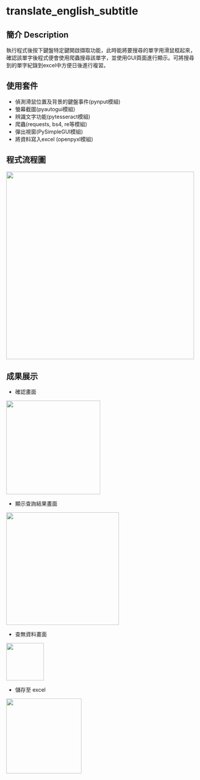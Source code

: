# translate_english_subtitle

## 簡介 Description
執行程式後按下鍵盤特定鍵開啟擷取功能，此時能將要搜尋的單字用滑鼠框起來，確認該單字後程式便會使用爬蟲搜尋該單字，並使用GUI頁面進行顯示。可將搜尋到的單字紀錄到excel中方便日後進行複習。

## 使用套件
- 偵測滑鼠位置及背景的鍵盤事件(pynput模組)
- 螢幕截圖(pyautogui模組)
- 辨識文字功能(pytesseract模組)
- 爬蟲(requests, bs4, re等模組)
- 彈出視窗(PySimpleGUI模組)
- 將資料寫入excel (openpyxl模組)

## 程式流程圖
<img src="https://user-images.githubusercontent.com/60069744/145408175-edaa905a-fe74-4dc1-bba8-90234d862895.png" width="500">

## 成果展示
- 確認畫面
<img src="https://user-images.githubusercontent.com/60069744/145408434-cdf474e8-dae8-4ea6-8add-7617eb9f099a.png" width="250">

- 顯示查詢結果畫面
<img src="https://user-images.githubusercontent.com/60069744/145408612-21e0fe60-a86a-49df-a07a-8cb159172231.png" width="300">

- 查無資料畫面
<img src="https://user-images.githubusercontent.com/60069744/145408715-567c02ff-0763-4d73-903e-1e9c66168bbb.png" width="100">

- 儲存至 excel
<img src="https://user-images.githubusercontent.com/60069744/145408904-0e46a5f7-b0ae-4439-b664-e9d1a1d7aa15.png" height="200">
